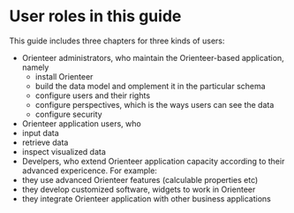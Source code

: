 # User roles in this guide

This guide includes three chapters for three kinds of users:
* Orienteer administrators, who maintain the Orienteer-based application, namely
  *  install Orienteer
  *  build the data model and omplement it in the particular schema
  *  configure users and their rights
  *  configure perspectives, which is the ways users can see the data
  *  configure security
*  Orienteer application users, who 
  *  input data
  *  retrieve data
  * inspect visualized data  
*  Develpers, who extend Orienteer application capacity according to their advanced expericence. For example:
  *  they use advanced Orienteer features (calculable properties etc)
  *  they develop customized software, widgets to work in Orienteer
  *  they integrate Orienteer application with other business applications